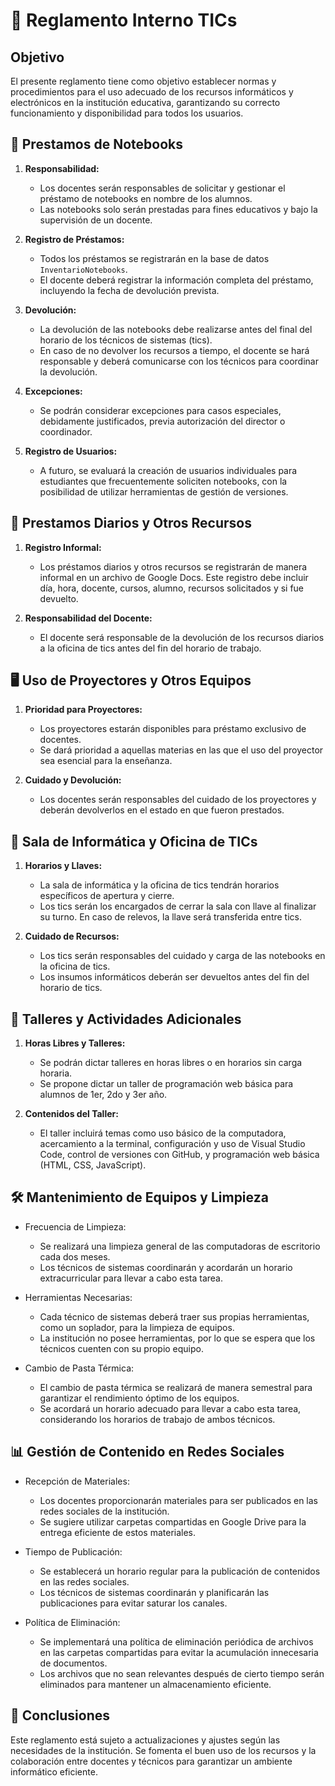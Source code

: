 # 📂 Reglamento Interno TICs

## Objetivo

El presente reglamento tiene como objetivo establecer normas y procedimientos para el uso adecuado de los recursos informáticos y electrónicos en la institución educativa, garantizando su correcto funcionamiento y disponibilidad para todos los usuarios.

## 📝 Prestamos de Notebooks

1. **Responsabilidad:**
   - Los docentes serán responsables de solicitar y gestionar el préstamo de notebooks en nombre de los alumnos.
   - Las notebooks solo serán prestadas para fines educativos y bajo la supervisión de un docente.

2. **Registro de Préstamos:**
   - Todos los préstamos se registrarán en la base de datos `InventarioNotebooks`.
   - El docente deberá registrar la información completa del préstamo, incluyendo la fecha de devolución prevista.

3. **Devolución:**
   - La devolución de las notebooks debe realizarse antes del final del horario de los técnicos de sistemas (tics).
   - En caso de no devolver los recursos a tiempo, el docente se hará responsable y deberá comunicarse con los técnicos para coordinar la devolución.

4. **Excepciones:**
   - Se podrán considerar excepciones para casos especiales, debidamente justificados, previa autorización del director o coordinador.

5. **Registro de Usuarios:**
   - A futuro, se evaluará la creación de usuarios individuales para estudiantes que frecuentemente soliciten notebooks, con la posibilidad de utilizar herramientas de gestión de versiones.

## 📆 Prestamos Diarios y Otros Recursos

1. **Registro Informal:**
   - Los préstamos diarios y otros recursos se registrarán de manera informal en un archivo de Google Docs. Este registro debe incluir día, hora, docente, cursos, alumno, recursos solicitados y si fue devuelto.

2. **Responsabilidad del Docente:**
   - El docente será responsable de la devolución de los recursos diarios a la oficina de tics antes del fin del horario de trabajo.

## 🖥 Uso de Proyectores y Otros Equipos

1. **Prioridad para Proyectores:**
   - Los proyectores estarán disponibles para préstamo exclusivo de docentes.
   - Se dará prioridad a aquellas materias en las que el uso del proyector sea esencial para la enseñanza.

2. **Cuidado y Devolución:**
   - Los docentes serán responsables del cuidado de los proyectores y deberán devolverlos en el estado en que fueron prestados.

## 🏫 Sala de Informática y Oficina de TICs

1. **Horarios y Llaves:**
   - La sala de informática y la oficina de tics tendrán horarios específicos de apertura y cierre.
   - Los tics serán los encargados de cerrar la sala con llave al finalizar su turno. En caso de relevos, la llave será transferida entre tics.

2. **Cuidado de Recursos:**
   - Los tics serán responsables del cuidado y carga de las notebooks en la oficina de tics.
   - Los insumos informáticos deberán ser devueltos antes del fin del horario de tics.

## 🚀 Talleres y Actividades Adicionales

1. **Horas Libres y Talleres:**
   - Se podrán dictar talleres en horas libres o en horarios sin carga horaria.
   - Se propone dictar un taller de programación web básica para alumnos de 1er, 2do y 3er año.

2. **Contenidos del Taller:**
   - El taller incluirá temas como uso básico de la computadora, acercamiento a la terminal, configuración y uso de Visual Studio Code, control de versiones con GitHub, y programación web básica (HTML, CSS, JavaScript).

## 🛠️ Mantenimiento de Equipos y Limpieza

- Frecuencia de Limpieza:
  - Se realizará una limpieza general de las computadoras de escritorio cada dos meses.
  - Los técnicos de sistemas coordinarán y acordarán un horario extracurricular para llevar a cabo esta tarea.

- Herramientas Necesarias:
  - Cada técnico de sistemas deberá traer sus propias herramientas, como un soplador, para la limpieza de equipos.
  - La institución no posee herramientas, por lo que se espera que los técnicos cuenten con su propio equipo.

- Cambio de Pasta Térmica:
  - El cambio de pasta térmica se realizará de manera semestral para garantizar el rendimiento óptimo de los equipos.
  - Se acordará un horario adecuado para llevar a cabo esta tarea, considerando los horarios de trabajo de ambos técnicos.

## 📊 Gestión de Contenido en Redes Sociales

- Recepción de Materiales:
  - Los docentes proporcionarán materiales para ser publicados en las redes sociales de la institución.
  - Se sugiere utilizar carpetas compartidas en Google Drive para la entrega eficiente de estos materiales.

- Tiempo de Publicación:
  - Se establecerá un horario regular para la publicación de contenidos en las redes sociales.
  - Los técnicos de sistemas coordinarán y planificarán las publicaciones para evitar saturar los canales.

- Política de Eliminación:
  - Se implementará una política de eliminación periódica de archivos en las carpetas compartidas para evitar la acumulación innecesaria de documentos.
  - Los archivos que no sean relevantes después de cierto tiempo serán eliminados para mantener un almacenamiento eficiente.

## 🎉 Conclusiones

Este reglamento está sujeto a actualizaciones y ajustes según las necesidades de la institución. Se fomenta el buen uso de los recursos y la colaboración entre docentes y técnicos para garantizar un ambiente informático eficiente.
